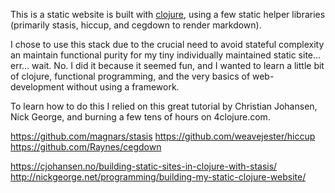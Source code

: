 
This is a static website is built with [clojure](https://clojure.org/), using a few static helper libraries (primarily stasis, hiccup, and cegdown to render markdown). 

I chose to use this stack due to the crucial need to avoid stateful complexity an maintain functional purity for my tiny individually maintained static site... err... wait. No. I did it because it seemed fun, and I wanted to learn a little bit of clojure, functional programming, and the very basics of web-development without using a framework. 

To learn how to do this I relied on this great tutorial by Christian Johansen, Nick George, and burning a few tens of hours on 4clojure.com. 


https://github.com/magnars/stasis
https://github.com/weavejester/hiccup
https://github.com/Raynes/cegdown

https://cjohansen.no/building-static-sites-in-clojure-with-stasis/
http://nickgeorge.net/programming/building-my-static-clojure-website/
